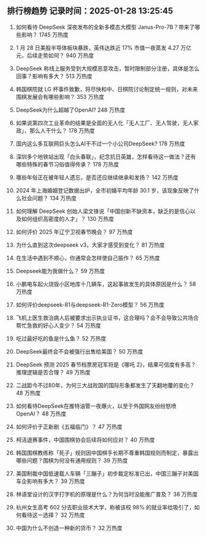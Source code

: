 
## 排行榜趋势 记录时间：2025-01-28 13:25:45
  
  1. 如何看待 DeepSeek 深夜发布的全新多模态大模型 Janus-Pro-7B？带来了哪些影响？ 1745 万热度
    
  2. 1 月 28 日美股半导体板块暴跌，英伟达跌近 17% 市值一夜蒸发 4.27 万亿元，后续走势如何？ 940 万热度
    
  3. DeepSeek 称线上服务受到大规模恶意攻击，暂时限制部分注册，具体是怎么回事？影响有多大？ 513 万热度
    
  4. 韩国棋院就 LG 杯事件致歉，将尽快和中、日棋院讨论制定统一规则，对未来围棋发展会有哪些影响？ 353 万热度
    
  5. DeepSeek为什么超越了OpenAI? 248 万热度
    
  6. 如果说第四次工业革命的结果是全面的无人化「无人工厂、无人驾驶，无人家政」，那么人干什么？ 178 万热度
    
  7. 国内这么多互联网巨头怎么AI干不过一个小公司DeepSeek? 178 万热度
    
  8. 深圳多个地铁站出现「白头春联」，纪念抗日英雄，怎样看待这一做法？还有哪些特殊的春节习俗值得传承？ 178 万热度
    
  9. 哪些年俗正在被年轻人遗忘，是否还应继续继承和发扬？ 142 万热度
    
  10. 2024 年上海婚姻登记数据出炉，全市初婚平均年龄 30.1 岁，该现象反映了什么社会问题？ 134 万热度
    
  11. 如何理解 DeepSeek 创始人梁文锋说「中国创新不缺资本，缺乏的是信心以及如何组织高密度的人才」？ 130 万热度
    
  12. 如何评价 2025 年辽宁卫视春节晚会？ 97 万热度
    
  13. 为什么直到这次deepseek v3，大家才感受到变化？ 81 万热度
    
  14. 在生活中遇到不顺心，你通常会怎样使自己振作？ 65 万热度
    
  15. Deepseek能为我做什么？ 59 万热度
    
  16. 小鹏电车起火烧毁小区地库十几辆车，这起事故发生的具体原因是什么？ 58 万热度
    
  17. 如何评价deepseek-R1与deepseek-R1-Zero模型？ 56 万热度
    
  18. 飞机上医生救治病人后被要求出示执业证书，这合理吗？会不会导致公共场合帮忙急救的好心人变少？ 54 万热度
    
  19. 吃过最好吃的鱼是什么鱼？ 52 万热度
    
  20. DeepSeek最终会不会被强行出售给美国？ 50 万热度
    
  21. DeepSeek 预测 2025 春节档票房冠军将是《哪吒 2》，结果可信度有多高？推理逻辑是否合理？ 49 万热度
    
  22. 二战距今不过80年，为何三大战败国的国际形象都发生了天翻地覆的变化？ 48 万热度
    
  23. 如何看待DeepSeek在推特油管一夜爆火，以至于外国网友纷纷怒喷OpenAI？ 48 万热度
    
  24. 如何评价于正新剧《五福临门》？ 47 万热度
    
  25. 柯洁退赛事件，中国围棋协会后续将如何应对？ 40 万热度
    
  26. 韩国围棋教练称「死子」规则因中国棋手长期不尊重韩国规则而制定，暴露出哪些问题？围棋为何没有通用规则？ 39 万热度
    
  27. 美国制裁中国低速载人车辆「三蹦子」初步裁定标准已出，中国三蹦子对美国车企影响有多大？ 39 万热度
    
  28. 林语堂设计的汉字打字机的原理是什么？为何当时没能推广普及？ 38 万热度
    
  29. 杭州女生高考 602 分去职业技术大学，称被该校 98% 的就业率给吸引了，如何看待这一选择？ 32 万热度
    
  30. 中国为什么不创造一种新的货币？ 32 万热度
    